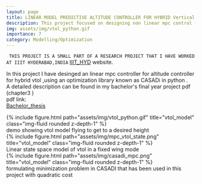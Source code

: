 ```yaml
---
layout: page
title: LINEAR MODEL PREDICTIVE ALTITUDE CONTROLLER FOR HYBRID Vertical Takeoff and Landing Aircraft
description: This project focused on designing non linear mpc control for altitude control of VTOL aircraft in python
img: assets/img/vtol_python.gif
importance: 7
category: Modelling/Optimization
---
```

` THIS PROJECT IS A SMALL PART OF A RESEARCH PROJECT THAT I HAVE WORKED AT IIIT HYDERABAD,INDIA`
<a href="https://www.iiit.ac.in/">IIIT_HYD</a> website. <br/>

In this project I have desinged an linear mpc controller for altitude controller for hybrid vtol ,using an optimization library known as CASADi in python .<br/>
A detailed description can be found in my bachelor's final year project pdf (chapter3 ) <br/> 
pdf link:<br/>
<a href="/assets/pdf/Bachelor_Thesis.pdf">Bachelor_thesis</a> <br/>

<div class="row">
    <div class="col-sm mt-3 mt-md-0">
        {% include figure.html path="assets/img/vtol_python.gif" title="vtol_model" class="img-fluid rounded z-depth-1" %}
    </div>
</div>
<div class="caption">
    demo showing vtol model flying to get to a desired height
</div>



<div class="row">
    <div class="col-sm mt-3 mt-md-0">
        {% include figure.html path="assets/img/mpc_vtol_state.png" title="vtol_model" class="img-fluid rounded z-depth-1" %}
    </div>
</div>
<div class="caption">
    Linear state space model of vtol in a fixed wing mode
</div>

<div class="row">
    <div class="col-sm mt-3 mt-md-0">
        {% include figure.html path="assets/img/casadi_mpc.png" title="vtol_model" class="img-fluid rounded z-depth-1" %}
    </div>
</div>
<div class="caption">
   formulating minimization problem in CASADI that has been used in this project with quadratic cost
</div>
